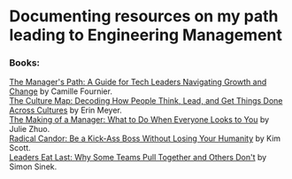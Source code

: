 # Documenting resources on my path leading to Engineering Management

### Books:

[The Manager's Path: A Guide for Tech Leaders Navigating Growth and Change](https://amzn.to/3tB08Zh) by Camille Fournier.  
[The Culture Map: Decoding How People Think, Lead, and Get Things Done Across Cultures](https://amzn.to/3v9wcEd) by Erin Meyer.  
[The Making of a Manager: What to Do When Everyone Looks to You](https://amzn.to/32vaIW8) by Julie Zhuo.  
[Radical Candor: Be a Kick-Ass Boss Without Losing Your Humanity](https://amzn.to/3tyR3QT) by Kim Scott.  
[Leaders Eat Last: Why Some Teams Pull Together and Others Don't](https://amzn.to/3sAO0X3) by Simon Sinek.  


